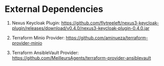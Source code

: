 # External Dependencies

1. Nexus Keycloak Plugin: <https://github.com/flytreeleft/nexus3-keycloak-plugin/releases/download/v0.4.0/nexus3-keycloak-plugin-0.4.0.jar>

2. Terraform Minio Provider: <https://github.com/aminueza/terraform-provider-minio>
3. Terraform AnsibleVault Provider: <https://github.com/MeilleursAgents/terraform-provider-ansiblevault>
